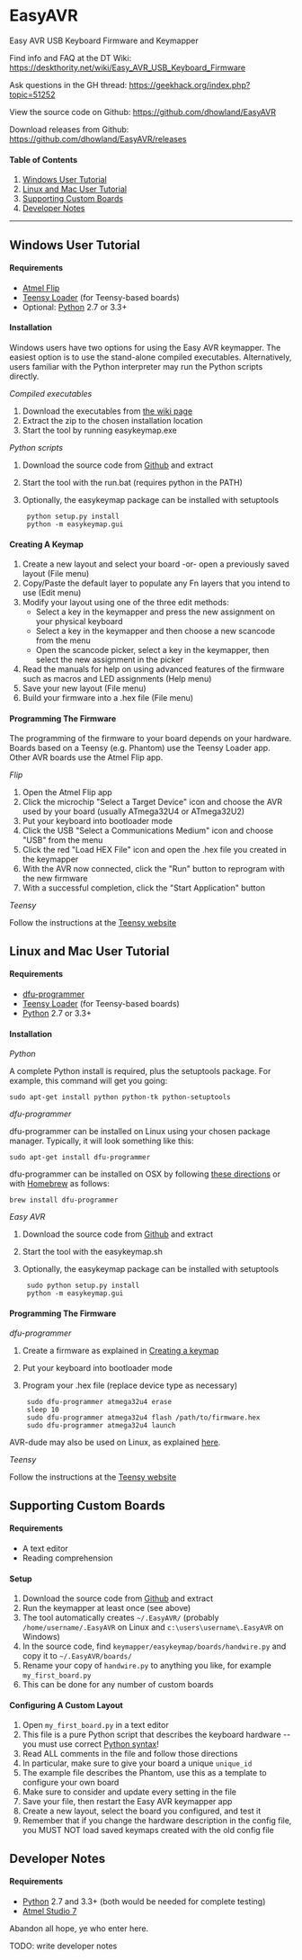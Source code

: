 # EasyAVR
Easy AVR USB Keyboard Firmware and Keymapper

Find info and FAQ at the DT Wiki:
https://deskthority.net/wiki/Easy_AVR_USB_Keyboard_Firmware

Ask questions in the GH thread:
https://geekhack.org/index.php?topic=51252

View the source code on Github:
https://github.com/dhowland/EasyAVR

Download releases from Github:
https://github.com/dhowland/EasyAVR/releases

#### Table of Contents

1. [Windows User Tutorial](#windows-user-tutorial)
2. [Linux and Mac User Tutorial](#linux-and-mac-user-tutorial)
3. [Supporting Custom Boards](#supporting-custom-boards)
4. [Developer Notes](#developer-notes)

---

## Windows User Tutorial

#### Requirements

* [Atmel Flip](http://www.atmel.com/tools/FLIP.aspx)
* [Teensy Loader](http://www.pjrc.com/teensy/loader.html) (for Teensy-based boards)
* Optional: [Python](https://www.python.org/) 2.7 or 3.3+

#### Installation

Windows users have two options for using the Easy AVR keymapper.  The easiest option is to use the stand-alone compiled executables.  Alternatively, users familiar with the Python interpreter may run the Python scripts directly.

*Compiled executables*

1. Download the executables from [the wiki page](https://deskthority.net/wiki/Easy_AVR_USB_Keyboard_Firmware#Downloads)
2. Extract the zip to the chosen installation location
3. Start the tool by running easykeymap.exe

*Python scripts*

1. Download the source code from [Github](https://github.com/dhowland/EasyAVR) and extract
2. Start the tool with the run.bat (requires python in the PATH)
3. Optionally, the easykeymap package can be installed with setuptools

		python setup.py install
		python -m easykeymap.gui

#### Creating A Keymap

1. Create a new layout and select your board -or- open a previously saved layout (File menu)
2. Copy/Paste the default layer to populate any Fn layers that you intend to use (Edit menu)
3. Modify your layout using one of the three edit methods:
	* Select a key in the keymapper and press the new assignment on your physical keyboard
	* Select a key in the keymapper and then choose a new scancode from the menu
	* Open the scancode picker, select a key in the keymapper, then select the new assignment in the picker
4. Read the manuals for help on using advanced features of the firmware such as macros and LED assignments (Help menu)
5. Save your new layout (File menu)
6. Build your firmware into a .hex file (File menu)

#### Programming The Firmware

The programming of the firmware to your board depends on your hardware.  Boards based on a Teensy (e.g. Phantom) use the Teensy Loader app.  Other AVR boards use the Atmel Flip app.

*Flip*

1. Open the Atmel Flip app
2. Click the microchip "Select a Target Device" icon and choose the AVR used by your board (usually ATmega32U4 or ATmega32U2)
3. Put your keyboard into bootloader mode
4. Click the USB "Select a Communications Medium" icon and choose "USB" from the menu
5. Click the red "Load HEX File" icon and open the .hex file you created in the keymapper
6. With the AVR now connected, click the "Run" button to reprogram with the new firmware
7. With a successful completion, click the "Start Application" button

*Teensy*

Follow the instructions at the [Teensy website](http://www.pjrc.com/teensy/loader_vista.html)

## Linux and Mac User Tutorial

#### Requirements

* [dfu-programmer](https://github.com/dfu-programmer/dfu-programmer)
* [Teensy Loader](http://www.pjrc.com/teensy/loader.html) (for Teensy-based boards)
* [Python](https://www.python.org/) 2.7 or 3.3+

#### Installation

*Python*

A complete Python install is required, plus the setuptools package.  For example, this command will get you going:

`sudo apt-get install python python-tk python-setuptools`

*dfu-programmer*

dfu-programmer can be installed on Linux using your chosen package manager.  Typically, it will look something like this:

`sudo apt-get install dfu-programmer`

dfu-programmer can be installed on OSX by following [these directions](http://www.uriahbaalke.com/?p=106) or with [Homebrew](http://brew.sh/) as follows:

`brew install dfu-programmer`

*Easy AVR*

1. Download the source code from [Github](https://github.com/dhowland/EasyAVR) and extract
2. Start the tool with the easykeymap.sh
3. Optionally, the easykeymap package can be installed with setuptools

		sudo python setup.py install
		python -m easykeymap.gui

#### Programming The Firmware

*dfu-programmer*

1. Create a firmware as explained in [Creating a keymap](#creating-a-keymap)
2. Put your keyboard into bootloader mode
3. Program your .hex file (replace device type as necessary)

		sudo dfu-programmer atmega32u4 erase
		sleep 10
		sudo dfu-programmer atmega32u4 flash /path/to/firmware.hex
		sudo dfu-programmer atmega32u4 launch

AVR-dude may also be used on Linux, as explained [here](https://geekhack.org/index.php?topic=51252.msg2066099#msg2066099).

*Teensy*

Follow the instructions at the [Teensy website](http://www.pjrc.com/teensy/loader_linux.html)

## Supporting Custom Boards

#### Requirements

* A text editor
* Reading comprehension

#### Setup

1. Download the source code from [Github](https://github.com/dhowland/EasyAVR) and extract
2. Run the keymapper at least once (see above)
3. The tool automatically creates `~/.EasyAVR/` (probably `/home/username/.EasyAVR` on Linux and `c:\users\username\.EasyAVR` on Windows)
4. In the source code, find `keymapper/easykeymap/boards/handwire.py` and copy it to `~/.EasyAVR/boards/`
5. Rename your copy of `handwire.py` to anything you like, for example `my_first_board.py`
6. This can be done for any number of custom boards

#### Configuring A Custom Layout

1. Open `my_first_board.py` in a text editor
2. This file is a pure Python script that describes the keyboard hardware -- you must use correct [Python syntax](https://docs.python.org/3/)!
3. Read ALL comments in the file and follow those directions
4. In particular, make sure to give your board a unique `unique_id`
5. The example file describes the Phantom, use this as a template to configure your own board
6. Make sure to consider and update every setting in the file
7. Save your file, then restart the Easy AVR keymapper app
8. Create a new layout, select the board you configured, and test it
9. Remember that if you change the hardware description in the config file, you MUST NOT load saved keymaps created with the old config file

## Developer Notes

#### Requirements

* [Python](https://www.python.org/) 2.7 and 3.3+ (both would be needed for complete testing)
* [Atmel Studio 7](http://www.atmel.com/tools/atmelstudio.aspx)

Abandon all hope, ye who enter here.

TODO: write developer notes
